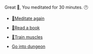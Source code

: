 Great 👏, You meditated for 30 minutes. 🕐

- [🧘Meditate again](1-1A.md)

- [📖Read a book](1-1B.md)

- [💪Train muscles](0-1A.md)

- [Go into dungeon](../1/2.md)

